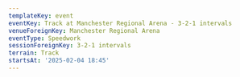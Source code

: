 ```yaml
---
templateKey: event
eventKey: Track at Manchester Regional Arena - 3-2-1 intervals
venueForeignKey: Manchester Regional Arena
eventType: Speedwork
sessionForeignKey: 3-2-1 intervals
terrain: Track
startsAt: '2025-02-04 18:45'
---
```

